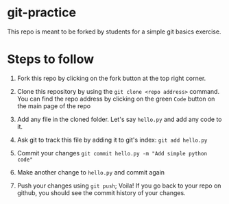 # git-practice

This repo is meant to be forked by students for a simple git basics exercise.

# Steps to follow

1. Fork this repo by clicking on the fork button at the top right corner.

2. Clone this repository by using the `git clone <repo address>` command. You can find the repo address by clicking on the green `Code` button on the main page of the repo

3. Add any file in the cloned folder. Let's say `hello.py` and add any code to it.

4. Ask git to track this file by adding it to git's index: `git add hello.py`

5. Commit your changes `git commit hello.py -m "Add simple python code"`

6. Make another change to `hello.py` and commit again
7. Push your changes using `git push`; Voila! If you go back to your repo on github, you should see the commit history of your changes. 
